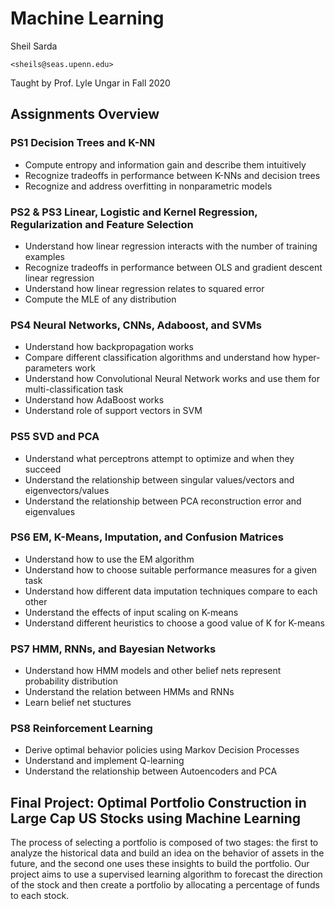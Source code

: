 # Machine Learning

Sheil Sarda

`<sheils@seas.upenn.edu>`

Taught by Prof. Lyle Ungar in Fall 2020

## Assignments Overview

### PS1 Decision Trees and K-NN

- Compute entropy and information gain and describe them intuitively
- Recognize tradeoffs in performance between K-NNs and decision trees
- Recognize and address overfitting in nonparametric models

### PS2 & PS3 Linear, Logistic and Kernel Regression, Regularization and Feature Selection 

- Understand how linear regression interacts with the number of training examples
- Recognize tradeoffs in performance between OLS and gradient descent linear regression
- Understand how linear regression relates to squared error
- Compute the MLE of any distribution

### PS4 Neural Networks, CNNs, Adaboost, and SVMs

- Understand how backpropagation works
- Compare different classification algorithms and understand how hyper-parameters work
- Understand how Convolutional Neural Network works and use them for multi-classification task
- Understand how AdaBoost works
- Understand role of support vectors in SVM

### PS5 SVD and PCA

- Understand what perceptrons attempt to optimize and when they succeed
- Understand the relationship between singular values/vectors and eigenvectors/values
- Understand the relationship between PCA reconstruction error and eigenvalues

### PS6 EM, K-Means, Imputation, and Confusion Matrices

- Understand how to use the EM algorithm
- Understand how to choose suitable performance measures for a given task
- Understand how different data imputation techniques compare to each other
- Understand the effects of input scaling on K-means
- Understand different heuristics to choose a good value of K for K-means

### PS7 HMM, RNNs, and Bayesian Networks

- Understand how HMM models and other belief nets represent probability distribution
- Understand the relation between HMMs and RNNs
- Learn belief net stuctures

### PS8 Reinforcement Learning

- Derive optimal behavior policies using Markov Decision Processes
- Understand and implement Q-learning
- Understand the relationship between Autoencoders and PCA

## Final Project: Optimal Portfolio Construction in Large Cap US Stocks using Machine Learning

The process of selecting a portfolio is composed of two stages: the first to analyze the historical data and build
an idea on the behavior of assets in the future, and the second one uses these insights to build the portfolio. Our project 
aims to use a supervised learning algorithm to forecast the direction of the stock and then create a portfolio by allocating
a percentage of funds to each stock.